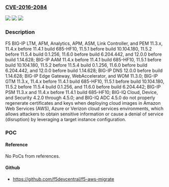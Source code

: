 ### [CVE-2016-2084](https://cve.mitre.org/cgi-bin/cvename.cgi?name=CVE-2016-2084)
![](https://img.shields.io/static/v1?label=Product&message=n%2Fa&color=blue)
![](https://img.shields.io/static/v1?label=Version&message=n%2Fa&color=blue)
![](https://img.shields.io/static/v1?label=Vulnerability&message=n%2Fa&color=brighgreen)

### Description

F5 BIG-IP LTM, AFM, Analytics, APM, ASM, Link Controller, and PEM 11.3.x, 11.4.x before 11.4.1 build 685-HF10, 11.5.1 before build 10.104.180, 11.5.2 before 11.5.4 build 0.1.256, 11.6.0 before build 6.204.442, and 12.0.0 before build 1.14.628; BIG-IP AAM 11.4.x before 11.4.1 build 685-HF10, 11.5.1 before build 10.104.180, 11.5.2 before 11.5.4 build 0.1.256, 11.6.0 before build 6.204.442, and 12.0.0 before build 1.14.628; BIG-IP DNS 12.0.0 before build 1.14.628; BIG-IP Edge Gateway, WebAccelerator, and WOM 11.3.0; BIG-IP GTM 11.3.x, 11.4.x before 11.4.1 build 685-HF10, 11.5.1 before build 10.104.180, 11.5.2 before 11.5.4 build 0.1.256, and 11.6.0 before build 6.204.442; BIG-IP PSM 11.3.x and 11.4.x before 11.4.1 build 685-HF10; BIG-IQ Cloud, Device, and Security 4.2.0 through 4.5.0; and BIG-IQ ADC 4.5.0 do not properly regenerate certificates and keys when deploying cloud images in Amazon Web Services (AWS), Azure or Verizon cloud services environments, which allows attackers to obtain sensitive information or cause a denial of service (disruption) by leveraging a target instance configuration.

### POC

#### Reference
No PoCs from references.

#### Github
- https://github.com/f5devcentral/f5-aws-migrate

